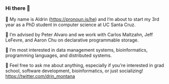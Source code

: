 ### Hi there 👋

<!--
**drin/drin** is a ✨ _special_ ✨ repository because its `README.md` (this file) appears on your GitHub profile.
-->

🌱
My name is Aldrin (https://pronoun.is/he) and I’m about to start my 3rd year as a PhD student in computer science at UC Santa Cruz.

👯
I’m advised by Peter Alvaro and we work with Carlos Maltzahn, Jeff LeFevre, and Aaron Chu on declarative programmable storage.

🔭
I’m most interested in data management systems, bioinformatics, programming languages, and distributed systems.

💬
Feel free to ask me about anything, especially if you're interested in grad school, software development, bioinformatics, or just socializing!
https://twitter.com/drin_montana
